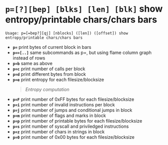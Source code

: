 <!-- TITLE: p= -->

#  **`p=[?][bep] [blks] [len] [blk]`** show entropy/printable chars/chars bars


```text
Usage: p=[=bep?][qj] [nblocks] ([len]) ([offset]) show entropy/printable chars/chars bars
```


- **`p=`** print bytes of current block in bars
- **`p==[..]`** same subcommands as p=, but using flame column graph instead of rows
- **`p=b`** same as above
- **`p=c`** print number of calls per block
- **`p=d`** print different bytes from block
- **`p=e`** print entropy for each filesize/blocksize
  > _Entropy computation_
- **`p=F`** print number of 0xFF bytes for each filesize/blocksize
- **`p=i`** print number of invalid instructions per block
- **`p=j`** print number of jumps and conditional jumps in block
- **`p=m`** print number of flags and marks in block
- **`p=p`** print number of printable bytes for each filesize/blocksize
- **`p=s`** print number of syscall and priviledged instructions
- **`p=z`** print number of chars in strings in block
- **`p=0`** print number of 0x00 bytes for each filesize/blocksize

<p hidden>p= p== p=b p=c p=d p=e p=F p=i p=j p=m p=p p=s p=z p=0</p>